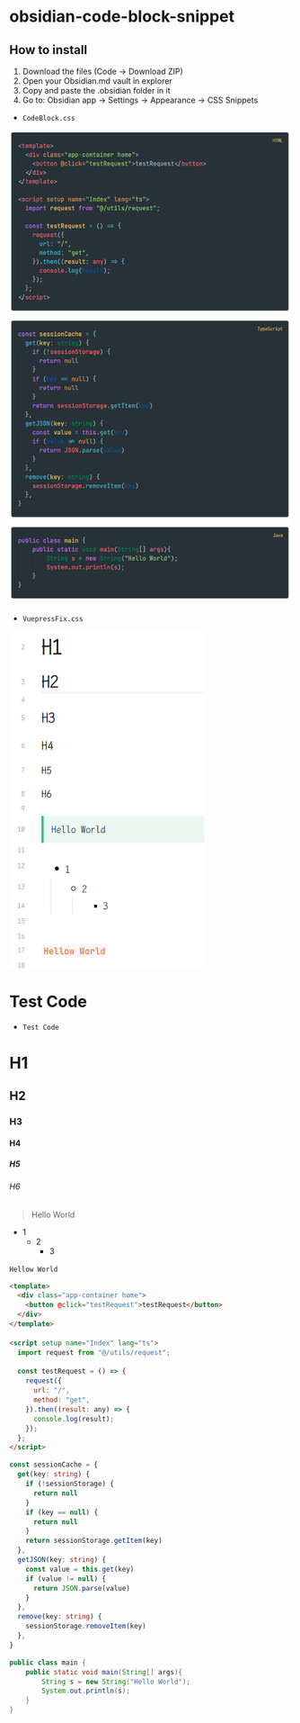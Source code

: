 # obsidian-code-block-snippet



## How to install

1. Download the files (Code -> Download ZIP)
2. Open your Obsidian.md vault in explorer
3. Copy and paste the .obsidian folder in it
4. Go to: Obsidian app -> Settings -> Appearance -> CSS Snippets



- `CodeBlock.css`

![CodeBlock](./CodeBlock.png)



- `VuepressFix.css`

![base](./base.png)



# Test Code

- `Test Code`



# H1
## H2

### H3
#### H4
##### H5
###### H6

> Hello World

 - 1
	- 2
		- 3


`Hellow World`


```html
<template>
  <div class="app-container home">
    <button @click="testRequest">testRequest</button>
  </div>
</template>

<script setup name="Index" lang="ts">
  import request from "@/utils/request";

  const testRequest = () => {
    request({
      url: "/",
      method: "get",
    }).then((result: any) => {
      console.log(result);
    });
  };
</script>
```

```ts
const sessionCache = {
  get(key: string) {
    if (!sessionStorage) {
      return null
    }
    if (key == null) {
      return null
    }
    return sessionStorage.getItem(key)
  },
  getJSON(key: string) {
    const value = this.get(key)
    if (value != null) {
      return JSON.parse(value)
    }
  },
  remove(key: string) {
    sessionStorage.removeItem(key)
  },
}
```

```java
public class main {
    public static void main(String[] args){
        String s = new String("Hello World");
        System.out.println(s);
    }
}
```